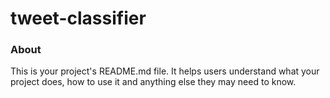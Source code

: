tweet-classifier
================

### About

This is your project's README.md file. It helps users understand what your
project does, how to use it and anything else they may need to know.